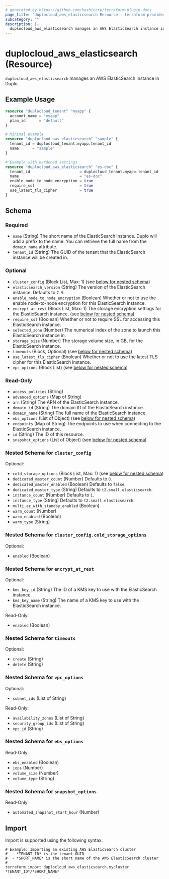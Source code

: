 ```yaml
---
# generated by https://github.com/hashicorp/terraform-plugin-docs
page_title: "duplocloud_aws_elasticsearch Resource - terraform-provider-duplocloud"
subcategory: ""
description: |-
  duplocloud_aws_elasticsearch manages an AWS ElasticSearch instance in Duplo.
---
```


# duplocloud_aws_elasticsearch (Resource)

`duplocloud_aws_elasticsearch` manages an AWS ElasticSearch instance in Duplo.

## Example Usage

```terraform
resource "duplocloud_tenant" "myapp" {
  account_name = "myapp"
  plan_id      = "default"
}

# Minimal example
resource "duplocloud_aws_elasticsearch" "sample" {
  tenant_id = duplocloud_tenant.myapp.tenant_id
  name      = "sample"
}

# Example with hardened settings
resource "duplocloud_aws_elasticsearch" "es-doc" {
  tenant_id                      = duplocloud_tenant.myapp.tenant_id
  name                           = "es-doc"
  enable_node_to_node_encryption = true
  require_ssl                    = true
  use_latest_tls_cipher          = true
}
```

<!-- schema generated by tfplugindocs -->
## Schema

### Required

- `name` (String) The short name of the ElasticSearch instance.  Duplo will add a prefix to the name.  You can retrieve the full name from the `domain_name` attribute.
- `tenant_id` (String) The GUID of the tenant that the ElasticSearch instance will be created in.

### Optional

- `cluster_config` (Block List, Max: 1) (see [below for nested schema](#nestedblock--cluster_config))
- `elasticsearch_version` (String) The version of the ElasticSearch instance. Defaults to `7.9`.
- `enable_node_to_node_encryption` (Boolean) Whether or not to use the enable node-to-node encryption for this ElasticSearch instance.
- `encrypt_at_rest` (Block List, Max: 1) The storage encryption settings for the ElasticSearch instance. (see [below for nested schema](#nestedblock--encrypt_at_rest))
- `require_ssl` (Boolean) Whether or not to require SSL for accessing this ElasticSearch instance.
- `selected_zone` (Number) The numerical index of the zone to launch this ElasticSearch instance in.
- `storage_size` (Number) The storage volume size, in GB, for the ElasticSearch instance.
- `timeouts` (Block, Optional) (see [below for nested schema](#nestedblock--timeouts))
- `use_latest_tls_cipher` (Boolean) Whether or not to use the latest TLS cipher for this ElasticSearch instance.
- `vpc_options` (Block List) (see [below for nested schema](#nestedblock--vpc_options))

### Read-Only

- `access_policies` (String)
- `advanced_options` (Map of String)
- `arn` (String) The ARN of the ElasticSearch instance.
- `domain_id` (String) The domain ID of the ElasticSearch instance.
- `domain_name` (String) The full name of the ElasticSearch instance.
- `ebs_options` (List of Object) (see [below for nested schema](#nestedatt--ebs_options))
- `endpoints` (Map of String) The endpoints to use when connecting to the ElasticSearch instance.
- `id` (String) The ID of this resource.
- `snapshot_options` (List of Object) (see [below for nested schema](#nestedatt--snapshot_options))

<a id="nestedblock--cluster_config"></a>
### Nested Schema for `cluster_config`

Optional:

- `cold_storage_options` (Block List, Max: 1) (see [below for nested schema](#nestedblock--cluster_config--cold_storage_options))
- `dedicated_master_count` (Number) Defaults to `0`.
- `dedicated_master_enabled` (Boolean) Defaults to `false`.
- `dedicated_master_type` (String) Defaults to `t2.small.elasticsearch`.
- `instance_count` (Number) Defaults to `1`.
- `instance_type` (String) Defaults to `t2.small.elasticsearch`.
- `multi_az_with_standby_enabled` (Boolean)
- `warm_count` (Number)
- `warm_enabled` (Boolean)
- `warm_type` (String)

<a id="nestedblock--cluster_config--cold_storage_options"></a>
### Nested Schema for `cluster_config.cold_storage_options`

Optional:

- `enabled` (Boolean)



<a id="nestedblock--encrypt_at_rest"></a>
### Nested Schema for `encrypt_at_rest`

Optional:

- `kms_key_id` (String) The ID of a KMS key to use with the ElasticSearch instance.
- `kms_key_name` (String) The name of a KMS key to use with the ElasticSearch instance.

Read-Only:

- `enabled` (Boolean)


<a id="nestedblock--timeouts"></a>
### Nested Schema for `timeouts`

Optional:

- `create` (String)
- `delete` (String)


<a id="nestedblock--vpc_options"></a>
### Nested Schema for `vpc_options`

Optional:

- `subnet_ids` (List of String)

Read-Only:

- `availability_zones` (List of String)
- `security_group_ids` (List of String)
- `vpc_id` (String)


<a id="nestedatt--ebs_options"></a>
### Nested Schema for `ebs_options`

Read-Only:

- `ebs_enabled` (Boolean)
- `iops` (Number)
- `volume_size` (Number)
- `volume_type` (String)


<a id="nestedatt--snapshot_options"></a>
### Nested Schema for `snapshot_options`

Read-Only:

- `automated_snapshot_start_hour` (Number)

## Import

Import is supported using the following syntax:

```shell
# Example: Importing an existing AWS ElasticSearch cluster
#  - *TENANT_ID* is the tenant GUID
#  - *SHORT_NAME* is the short name of the AWS ElasticSearch cluster
#
terraform import duplocloud_aws_elasticsearch.mycluster *TENANT_ID*/*SHORT_NAME*
```
